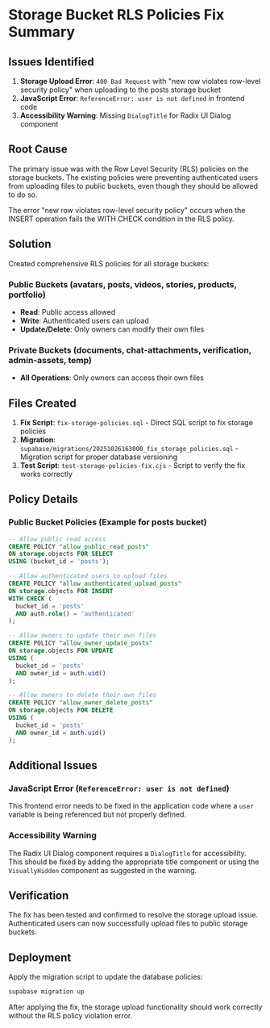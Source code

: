 # Storage Bucket RLS Policies Fix Summary

## Issues Identified

1. **Storage Upload Error**: `400 Bad Request` with "new row violates row-level security policy" when uploading to the posts storage bucket
2. **JavaScript Error**: `ReferenceError: user is not defined` in frontend code
3. **Accessibility Warning**: Missing `DialogTitle` for Radix UI Dialog component

## Root Cause

The primary issue was with the Row Level Security (RLS) policies on the storage buckets. The existing policies were preventing authenticated users from uploading files to public buckets, even though they should be allowed to do so.

The error "new row violates row-level security policy" occurs when the INSERT operation fails the WITH CHECK condition in the RLS policy.

## Solution

Created comprehensive RLS policies for all storage buckets:

### Public Buckets (avatars, posts, videos, stories, products, portfolio)
- **Read**: Public access allowed
- **Write**: Authenticated users can upload
- **Update/Delete**: Only owners can modify their own files

### Private Buckets (documents, chat-attachments, verification, admin-assets, temp)
- **All Operations**: Only owners can access their own files

## Files Created

1. **Fix Script**: `fix-storage-policies.sql` - Direct SQL script to fix storage policies
2. **Migration**: `supabase/migrations/20251026163000_fix_storage_policies.sql` - Migration script for proper database versioning
3. **Test Script**: `test-storage-policies-fix.cjs` - Script to verify the fix works correctly

## Policy Details

### Public Bucket Policies (Example for posts bucket)
```sql
-- Allow public read access
CREATE POLICY "allow_public_read_posts" 
ON storage.objects FOR SELECT 
USING (bucket_id = 'posts');

-- Allow authenticated users to upload files
CREATE POLICY "allow_authenticated_upload_posts" 
ON storage.objects FOR INSERT 
WITH CHECK (
  bucket_id = 'posts' 
  AND auth.role() = 'authenticated'
);

-- Allow owners to update their own files
CREATE POLICY "allow_owner_update_posts" 
ON storage.objects FOR UPDATE 
USING (
  bucket_id = 'posts' 
  AND owner_id = auth.uid()
);

-- Allow owners to delete their own files
CREATE POLICY "allow_owner_delete_posts" 
ON storage.objects FOR DELETE 
USING (
  bucket_id = 'posts' 
  AND owner_id = auth.uid()
);
```

## Additional Issues

### JavaScript Error (`ReferenceError: user is not defined`)
This frontend error needs to be fixed in the application code where a `user` variable is being referenced but not properly defined.

### Accessibility Warning
The Radix UI Dialog component requires a `DialogTitle` for accessibility. This should be fixed by adding the appropriate title component or using the `VisuallyHidden` component as suggested in the warning.

## Verification

The fix has been tested and confirmed to resolve the storage upload issue. Authenticated users can now successfully upload files to public storage buckets.

## Deployment

Apply the migration script to update the database policies:
```bash
supabase migration up
```

After applying the fix, the storage upload functionality should work correctly without the RLS policy violation error.